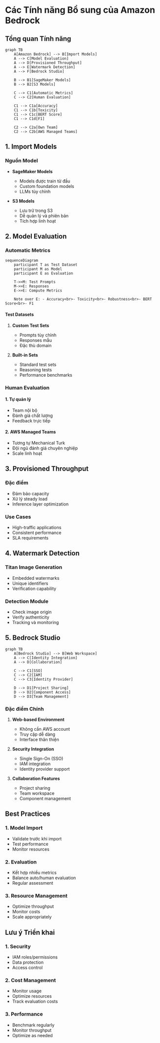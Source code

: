 # Các Tính năng Bổ sung của Amazon Bedrock

## Tổng quan Tính năng

```mermaid
graph TB
    A[Amazon Bedrock] --> B[Import Models]
    A --> C[Model Evaluation]
    A --> D[Provisioned Throughput]
    A --> E[Watermark Detection]
    A --> F[Bedrock Studio]
    
    B --> B1[SageMaker Models]
    B --> B2[S3 Models]
    
    C --> C1[Automatic Metrics]
    C --> C2[Human Evaluation]
    
    C1 --> C1a[Accuracy]
    C1 --> C1b[Toxicity]
    C1 --> C1c[BERT Score]
    C1 --> C1d[F1]
    
    C2 --> C2a[Own Team]
    C2 --> C2b[AWS Managed Teams]
```

## 1. Import Models

### Nguồn Model
- **SageMaker Models**
  - Models được train từ đầu
  - Custom foundation models
  - LLMs tùy chỉnh

- **S3 Models**
  - Lưu trữ trong S3
  - Dễ quản lý và phiên bản
  - Tích hợp linh hoạt

## 2. Model Evaluation

### Automatic Metrics
```mermaid
sequenceDiagram
    participant T as Test Dataset
    participant M as Model
    participant E as Evaluation
    
    T->>M: Test Prompts
    M->>E: Responses
    E->>E: Compute Metrics
    
    Note over E: - Accuracy<br>- Toxicity<br>- Robustness<br>- BERT Score<br>- F1
```

#### Test Datasets
1. **Custom Test Sets**
   - Prompts tùy chỉnh
   - Responses mẫu
   - Đặc thù domain

2. **Built-in Sets**
   - Standard test sets
   - Reasoning tests
   - Performance benchmarks

### Human Evaluation

#### 1. Tự quản lý
- Team nội bộ
- Đánh giá chất lượng
- Feedback trực tiếp

#### 2. AWS Managed Teams
- Tương tự Mechanical Turk
- Đội ngũ đánh giá chuyên nghiệp
- Scale linh hoạt

## 3. Provisioned Throughput

### Đặc điểm
- Đảm bảo capacity
- Xử lý steady load
- Inference layer optimization

### Use Cases
- High-traffic applications 
- Consistent performance
- SLA requirements

## 4. Watermark Detection

### Titan Image Generation
- Embedded watermarks
- Unique identifiers
- Verification capability

### Detection Module
- Check image origin
- Verify authenticity
- Tracking và monitoring

## 5. Bedrock Studio

```mermaid
graph TB
    A[Bedrock Studio] --> B[Web Workspace]
    A --> C[Identity Integration]
    A --> D[Collaboration]
    
    C --> C1[SSO]
    C --> C2[IAM]
    C --> C3[Identity Provider]
    
    D --> D1[Project Sharing]
    D --> D2[Component Access]
    D --> D3[Team Management]
```

### Đặc điểm Chính
1. **Web-based Environment**
   - Không cần AWS account
   - Truy cập dễ dàng
   - Interface thân thiện

2. **Security Integration**
   - Single Sign-On (SSO)
   - IAM integration
   - Identity provider support

3. **Collaboration Features**
   - Project sharing
   - Team workspace
   - Component management

## Best Practices

### 1. Model Import
- Validate trước khi import
- Test performance
- Monitor resources

### 2. Evaluation
- Kết hợp nhiều metrics
- Balance auto/human evaluation
- Regular assessment

### 3. Resource Management
- Optimize throughput
- Monitor costs
- Scale appropriately

## Lưu ý Triển khai

### 1. Security
- IAM roles/permissions
- Data protection
- Access control

### 2. Cost Management
- Monitor usage
- Optimize resources
- Track evaluation costs

### 3. Performance
- Benchmark regularly
- Monitor throughput
- Optimize as needed